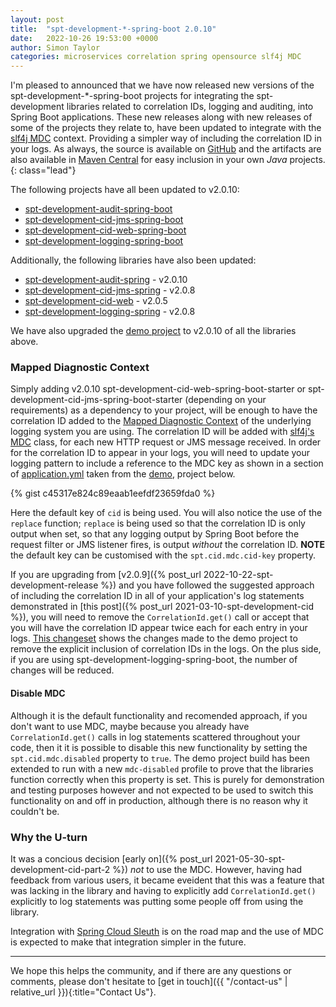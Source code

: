 ```yaml
---
layout: post
title:  "spt-development-*-spring-boot 2.0.10"
date:   2022-10-26 19:53:00 +0000
author: Simon Taylor
categories: microservices correlation spring opensource slf4j MDC
---
```

I'm pleased to announced that we have now released new versions of the spt-development-*-spring-boot projects for integrating the spt-development
libraries related to correlation IDs, logging and auditing, into Spring Boot applications. These new releases along with new releases of some of
the projects they relate to, have been updated to integrate with the [slf4j MDC](https://www.slf4j.org/api/org/slf4j/MDC.html) context. Providing
a simpler way of including the correlation ID in your logs. As always, the source is available on [GitHub](https://github.com/spt-development) and 
the artifacts are also available in [Maven Central](https://mvnrepository.com/artifact/com.spt-development) for easy inclusion in your own 
<em>Java</em> projects.
{: class="lead"}

The following projects have all been updated to v2.0.10:

* [spt-development-audit-spring-boot](https://github.com/spt-development/spt-development-audit-spring-boot)
* [spt-development-cid-jms-spring-boot](https://github.com/spt-development/spt-development-cid-jms-spring-boot)
* [spt-development-cid-web-spring-boot](https://github.com/spt-development/spt-development-cid-web-spring-boot)
* [spt-development-logging-spring-boot](https://github.com/spt-development/spt-development-logging-spring-boot)

Additionally, the following libraries have also been updated:

* [spt-development-audit-spring](https://github.com/spt-development/spt-development-audit-spring) - v2.0.10
* [spt-development-cid-jms-spring](https://github.com/spt-development/spt-development-cid-jms-spring) - v2.0.8
* [spt-development-cid-web](https://github.com/spt-development/spt-development-cid-web) - v2.0.5
* [spt-development-logging-spring](https://github.com/spt-development/spt-development-logging-spring) - v2.0.8

We have also upgraded the [demo project](https://github.com/spt-development/spt-development-demo) to v2.0.10 of all the libraries above.

### Mapped Diagnostic Context

Simply adding v2.0.10 spt-development-cid-web-spring-boot-starter or spt-development-cid-jms-spring-boot-starter (depending on your requirements)
as a dependency to your project, will be enough to have the correlation ID added to the [Mapped Diagnostic Context](https://logback.qos.ch/manual/mdc.html) 
of the underlying logging system you are using. The correlation ID will be added with [slf4j's MDC](https://www.slf4j.org/api/org/slf4j/MDC.html) class, 
for each new HTTP request or JMS message received. In order for the correlation ID to appear in your logs, you will need to update your logging pattern to 
include a reference to the MDC key as shown in a section of 
[application.yml](https://github.com/spt-development/spt-development-demo/blob/main/src/main/resources/application.yml) taken from the
[demo](https://github.com/spt-development/spt-development-demo), project below.

{% gist c45317e824c89eaab1eefdf23659fda0 %}

Here the default key of `cid` is being used. You will also notice the use of the `replace` function; `replace` is being used so that the correlation ID
is only output when set, so that any logging output by Spring Boot before the request filter or JMS listener fires, is output *without* the 
correlation ID. **NOTE** the default key can be customised with the `spt.cid.mdc.cid-key` property.

If you are upgrading from [v2.0.9]({% post_url 2022-10-22-spt-development-release %}) and you have followed the suggested approach of including the
correlation ID in all of your application's log statements demonstrated in [this post]({% post_url 2021-03-10-spt-development-cid %}), you will need
to remove the `CorrelationId.get()` call or accept that you will have the correlation ID appear twice each for each entry in your logs. 
[This changeset](https://github.com/spt-development/spt-development-demo/commit/72358a18c912f7395cb71c4df3962860c97dade1#diff-431ef65f9135a677edec67313f319a2a122952c150df775cb0796db7a2ccb43a)
shows the changes made to the demo project to remove the explicit inclusion of correlation IDs in the logs. On the plus side, if you are using
spt-development-logging-spring-boot, the number of changes will be reduced.

#### Disable MDC

Although it is the default functionality and recomended approach, if you don't want to use MDC, maybe because you already have `CorrelationId.get()` calls
in log statements scattered throughout your code, then it it is possible to disable this new functionality by setting the `spt.cid.mdc.disabled` property to `true`.
The demo project build has been extended to run with a new `mdc-disabled` profile to prove that the libraries function correctly when this property is set. This
is purely for demonstration and testing purposes however and not expected to be used to switch this functionality on and off in production, although there is 
no reason why it couldn't be.

### Why the U-turn

It was a concious decision [early on]({% post_url 2021-05-30-spt-development-cid-part-2 %}) *not* to use the MDC. However, having had feedback from various
users, it became eveident that this was a feature that was lacking in the library and having to explicitly add `CorrelationId.get()` explicitly to log
statements was putting some people off from using the library.

Integration with [Spring Cloud Sleuth](https://spring.io/projects/spring-cloud-sleuth) is on the road map and the use of MDC is expected to make that integration 
simpler in the future.

---

We hope this helps the community, and if there are any questions or comments, please don't hesitate to [get in touch]({{ "/contact-us" | relative_url }}){:title="Contact Us"}.
